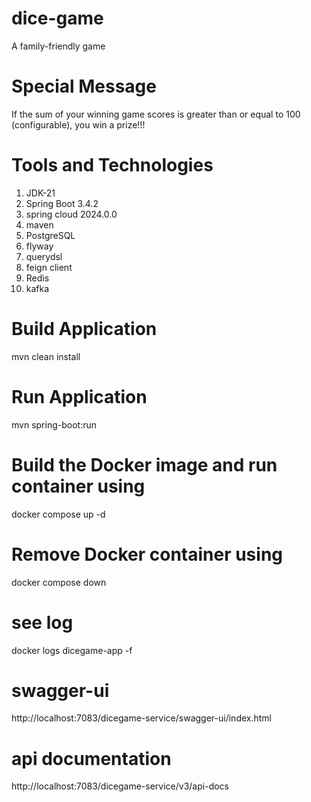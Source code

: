 # dice-game
A family-friendly game

# Special Message
If the sum of your winning game scores is greater than or equal to 100 (configurable), you win a prize!!!

# Tools and Technologies
1. JDK-21
2. Spring Boot 3.4.2
3. spring cloud 2024.0.0
4. maven
5. PostgreSQL
6. flyway
7. querydsl
8. feign client
9. Redis
10. kafka

# Build Application
mvn clean install

# Run Application
mvn spring-boot:run

# Build the Docker image and run container using
docker compose up -d

# Remove Docker container using
docker compose down

# see log
docker logs dicegame-app -f

# swagger-ui
http://localhost:7083/dicegame-service/swagger-ui/index.html

# api documentation
http://localhost:7083/dicegame-service/v3/api-docs


